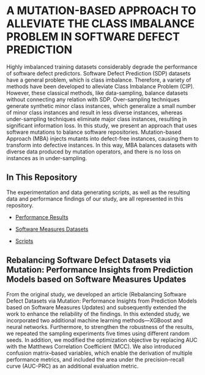 # A MUTATION-BASED APPROACH TO ALLEVIATE THE CLASS IMBALANCE PROBLEM IN SOFTWARE DEFECT PREDICTION

Highly imbalanced training datasets considerably degrade the performance of software defect predictors. Software Defect Prediction (SDP) datasets have a general problem, which is class imbalance. Therefore, a variety of methods have been developed to alleviate Class Imbalance Problem (CIP). However, these classical methods, like data-sampling, balance datasets without connecting any relation with SDP. Over-sampling techniques generate synthetic minor class instances, which generalize a small number of minor class instances and result in less diverse instances, whereas under-sampling techniques eliminate major class instances, resulting in significant information loss. In this study, we present an approach that uses software mutations to balance software repositories. Mutation-based Approach (MBA) injects mutants into defect-free instances, causing them to transform into defective instances. In this way, MBA balances datasets with diverse data produced by mutation operators, and there is no loss on instances as in under-sampling.

## In This Repository

The experimentation and data generating scripts, as well as the resulting data and performance findings of our study, are all represented in this repository.

* [Performance Results](Performance%20Results)

* [Software Measures Datasets](Software%20Measures%20Datasets)

* [Scripts](Scripts)

## Rebalancing Software Defect Datasets via Mutation: Performance Insights from Prediction Models based on Software Measures Updates

From the original study, we developed an article (Rebalancing Software Defect Datasets via Mutation: Performance Insights from Prediction Models based on Software Measures Updates) and subsequently extended the work to enhance the reliability of the findings. In this extended study, we incorporated two additional machine learning methods—XGBoost and neural networks. Furthermore, to strengthen the robustness of the results, we repeated the sampling experiments five times using different random seeds. In addition, we modified the optimization objective by replacing AUC with the Matthews Correlation Coefficient (MCC). We also introduced confusion matrix–based variables, which enable the derivation of multiple performance metrics, and included the area under the precision–recall curve (AUC-PRC) as an additional evaluation metric.